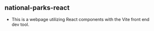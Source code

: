## national-parks-react

- This is a webpage utilizing React components with the Vite front end dev tool.